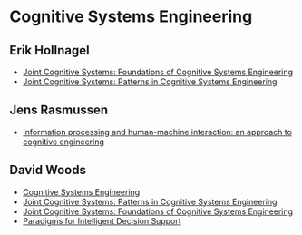 # Cognitive Systems Engineering


## Erik Hollnagel

* [Joint Cognitive Systems: Foundations of Cognitive Systems Engineering]
* [Joint Cognitive Systems: Patterns in Cognitive Systems Engineering]

[Joint Cognitive Systems: Foundations of Cognitive Systems Engineering]: https://smile.amazon.com/Joint-Cognitive-Systems-Foundations-Engineering-dp-0367864207/dp/0367864207/ref=mt_paperback?_encoding=UTF8&me=&qid=1582608275
[Joint Cognitive Systems: Patterns in Cognitive Systems Engineering]: https://smile.amazon.com/Joint-Cognitive-Systems-Patterns-Engineering/dp/0849339332/ref=pd_sbs_14_1/135-1214741-1856166?_encoding=UTF8&pd_rd_i=0849339332&pd_rd_r=fe9cf229-85cd-41ef-8fb8-87d000870d49&pd_rd_w=Lk1Ho&pd_rd_wg=TP0Or&pf_rd_p=7cd8f929-4345-4bf2-a554-7d7588b3dd5f&pf_rd_r=M59WTR5BFV71D8A9H2R5&psc=1&refRID=M59WTR5BFV71D8A9H2R5

## Jens Rasmussen

* [Information processing and human-machine interaction: an approach to cognitive engineering](https://www.amazon.com/Information-Processing-Human-Machine-Interaction-North-Holland/dp/0444009876)


## David Woods

* [Cognitive Systems Engineering](https://www.researchgate.net/publication/289866961_Cognitive_Systems_Engineering)
* [Joint Cognitive Systems: Patterns in Cognitive Systems Engineering]
* [Joint Cognitive Systems: Foundations of Cognitive Systems Engineering]
* [Paradigms for Intelligent Decision Support](https://www.researchgate.net/publication/247102153_Paradigms_for_Intelligent_Decision_Support)
